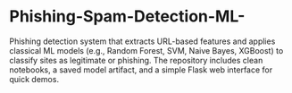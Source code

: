# Phishing-Spam-Detection-ML-
Phishing detection system that extracts URL-based features and applies classical ML models (e.g., Random Forest, SVM, Naive Bayes, XGBoost) to classify sites as legitimate or phishing. The repository includes clean notebooks, a saved model artifact, and a simple Flask web interface for quick demos.
